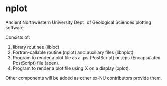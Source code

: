 # nplot
Ancient Northwestern University Dept. of Geological Sciences plotting software

Consists of:
1) library routines (libloc)
2) Fortran-callable routine (nplot) and auxiliary files (libnplot)
3) Program to render a plot file as a .ps (PostScript) or .eps (Encapsulated PostScript) file (apen).
4) Program to render a plot file using X on a display (xplot).

Other components will be added as other ex-NU contributors provide them.
